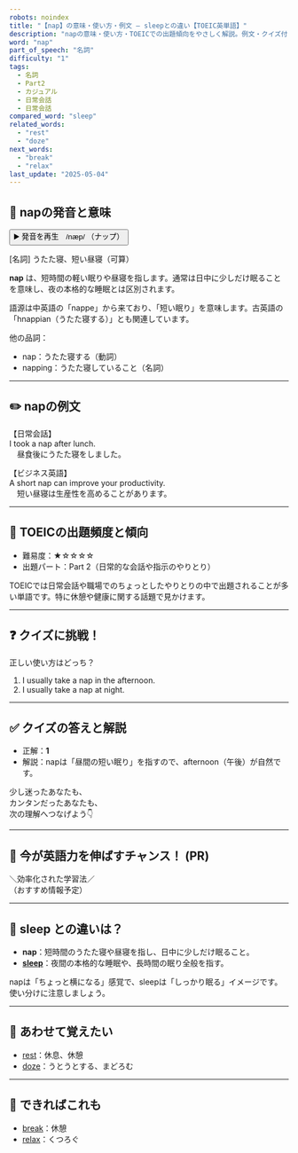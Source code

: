 ```yaml
---
robots: noindex
title: "【nap】の意味・使い方・例文 ― sleepとの違い【TOEIC英単語】"
description: "napの意味・使い方・TOEICでの出題傾向をやさしく解説。例文・クイズ付きでsleepとの違いもわかりやすく学べます。"
word: "nap"
part_of_speech: "名詞"
difficulty: "1"
tags:
  - 名詞
  - Part2
  - カジュアル
  - 日常会話
  - 日常会話
compared_word: "sleep"
related_words:
  - "rest"
  - "doze"
next_words:
  - "break"
  - "relax"
last_update: "2025-05-04"
---
```


## 🔰 napの発音と意味

<button class="play-audio" onclick="playTTS('nap')">
  <span class="play-audio-main">
    ▶️ 発音を再生　/næp/
  </span>
  <span class="play-audio-sub">
    （ナップ）
  </span>
</button>

[名詞] うたた寝、短い昼寝（可算）

**nap** は、短時間の軽い眠りや昼寝を指します。通常は日中に少しだけ眠ることを意味し、夜の本格的な睡眠とは区別されます。

語源は中英語の「nappe」から来ており、「短い眠り」を意味します。古英語の「hnappian（うたた寝する）」とも関連しています。

他の品詞：  
- nap：うたた寝する（動詞）
- napping：うたた寝していること（名詞）

---

## ✏️ napの例文

【日常会話】  
I took a nap after lunch.  
　昼食後にうたた寝をしました。

【ビジネス英語】  
A short nap can improve your productivity.  
　短い昼寝は生産性を高めることがあります。

---

## 🎯 TOEICの出題頻度と傾向

- 難易度：★☆☆☆☆
- 出題パート：Part 2（日常的な会話や指示のやりとり）

TOEICでは日常会話や職場でのちょっとしたやりとりの中で出題されることが多い単語です。特に休憩や健康に関する話題で見かけます。

---

## ❓ クイズに挑戦！

正しい使い方はどっち？

1. I usually take a nap in the afternoon.  
2. I usually take a nap at night.

---

## ✅ クイズの答えと解説

- 正解：**1**
- 解説：napは「昼間の短い眠り」を指すので、afternoon（午後）が自然です。

少し迷ったあなたも、  
カンタンだったあなたも、  
次の理解へつなげよう👇️

---

## 🚀 今が英語力を伸ばすチャンス！ (PR)

<div class="info-center">
＼効率化された学習法／<br>  
（おすすめ情報予定）
</div>

---

## 🤔  sleep との違いは？

- **nap**：短時間のうたた寝や昼寝を指し、日中に少しだけ眠ること。
- **[sleep](/word/sleep)**：夜間の本格的な睡眠や、長時間の眠り全般を指す。

napは「ちょっと横になる」感覚で、sleepは「しっかり眠る」イメージです。使い分けに注意しましょう。

---

## 🧩 あわせて覚えたい

- [rest](/word/rest)：休息、休憩
- [doze](/word/doze)：うとうとする、まどろむ

---

## 📖 できればこれも

- [break](/word/break)：休憩
- [relax](/word/relax)：くつろぐ

<!-- cvid: aid34_bid40 -->
